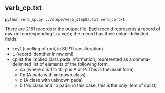 
## verb_cp.txt

```
python verb_cp.py ../step0/verb_step0a.txt verb_cp.txt
```

There are 2151 records in the output file. 
Each record represents a record of mw.xml corresponding to a verb;
the record has three colon-delimited fields:
* key1  (spelling of root, in SLP1 transliteration)
* L     (record identifier in mw.xml)
* cplist the implied class pada information, represented as a
  comma-delimited list of elements of the following form:
  * cp  (where c is 1 to 10, p is A or P.  This is the usual form)
  * 0p  (A pada with unknown class)
  * c   (A class with unknown pada)
  * 0   (No class and no pada; in this case, this is the only item of cplist)


